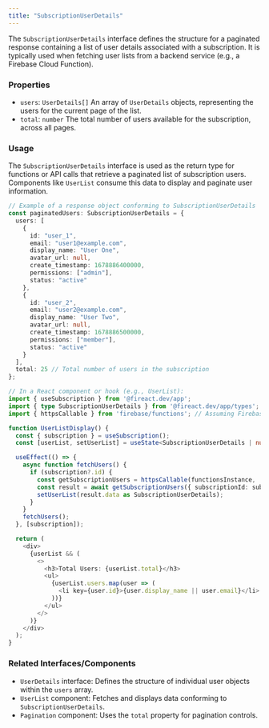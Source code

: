 ```yaml
---
title: "SubscriptionUserDetails"
---
```


The `SubscriptionUserDetails` interface defines the structure for a paginated response containing a list of user details associated with a subscription. It is typically used when fetching user lists from a backend service (e.g., a Firebase Cloud Function).

### Properties

- `users`: `UserDetails[]`
  An array of `UserDetails` objects, representing the users for the current page of the list.
- `total`: `number`
  The total number of users available for the subscription, across all pages.

### Usage

The `SubscriptionUserDetails` interface is used as the return type for functions or API calls that retrieve a paginated list of subscription users. Components like `UserList` consume this data to display and paginate user information.

```typescript
// Example of a response object conforming to SubscriptionUserDetails
const paginatedUsers: SubscriptionUserDetails = {
  users: [
    {
      id: "user_1",
      email: "user1@example.com",
      display_name: "User One",
      avatar_url: null,
      create_timestamp: 1678886400000,
      permissions: ["admin"],
      status: "active"
    },
    {
      id: "user_2",
      email: "user2@example.com",
      display_name: "User Two",
      avatar_url: null,
      create_timestamp: 1678886500000,
      permissions: ["member"],
      status: "active"
    }
  ],
  total: 25 // Total number of users in the subscription
};

// In a React component or hook (e.g., UserList):
import { useSubscription } from '@fireact.dev/app';
import { type SubscriptionUserDetails } from '@fireact.dev/app/types'; // Import the type
import { httpsCallable } from 'firebase/functions'; // Assuming Firebase functions are used

function UserListDisplay() {
  const { subscription } = useSubscription();
  const [userList, setUserList] = useState<SubscriptionUserDetails | null>(null);

  useEffect(() => {
    async function fetchUsers() {
      if (subscription?.id) {
        const getSubscriptionUsers = httpsCallable(functionsInstance, 'getSubscriptionUsers');
        const result = await getSubscriptionUsers({ subscriptionId: subscription.id, page: 1, pageSize: 10 });
        setUserList(result.data as SubscriptionUserDetails);
      }
    }
    fetchUsers();
  }, [subscription]);

  return (
    <div>
      {userList && (
        <>
          <h3>Total Users: {userList.total}</h3>
          <ul>
            {userList.users.map(user => (
              <li key={user.id}>{user.display_name || user.email}</li>
            ))}
          </ul>
        </>
      )}
    </div>
  );
}
```

### Related Interfaces/Components

- `UserDetails` interface: Defines the structure of individual user objects within the `users` array.
- `UserList` component: Fetches and displays data conforming to `SubscriptionUserDetails`.
- `Pagination` component: Uses the `total` property for pagination controls.
